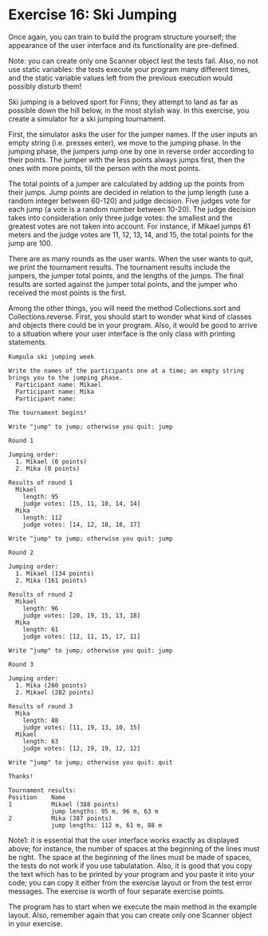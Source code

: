 # Exercise 16: Ski Jumping

Once again, you can train to build the program structure yourself; the appearance of the user interface and its functionality are pre-defined.

Note: you can create only one Scanner object lest the tests fail. Also, no not use static variables: the tests execute your program many different times, and the static variable values left from the previous execution would possibly disturb them!

Ski jumping is a beloved sport for Finns; they attempt to land as far as possible down the hill below, in the most stylish way. In this exercise, you create a simulator for a ski jumping tournament.

First, the simulator asks the user for the jumper names. If the user inputs an empty string (i.e. presses enter), we move to the jumping phase. In the jumping phase, the jumpers jump one by one in reverse order according to their points. The jumper with the less points always jumps first, then the ones with more points, till the person with the most points.

The total points of a jumper are calculated by adding up the points from their jumps. Jump points are decided in relation to the jump length (use a random integer between 60-120) and judge decision. Five judges vote for each jump (a vote is a random number between 10-20). The judge decision takes into consideration only three judge votes: the smallest and the greatest votes are not taken into account. For instance, if Mikael jumps 61 meters and the judge votes are 11, 12, 13, 14, and 15, the total points for the jump are 100.

There are as many rounds as the user wants. When the user wants to quit, we print the tournament results. The tournament results include the jumpers, the jumper total points, and the lengths of the jumps. The final results are sorted against the jumper total points, and the jumper who received the most points is the first.

Among the other things, you will need the method Collections.sort and Collections.reverse. First, you should start to wonder what kind of classes and objects there could be in your program. Also, it would be good to arrive to a situation where your user interface is the only class with printing statements.

```
Kumpula ski jumping week

Write the names of the participants one at a time; an empty string brings you to the jumping phase.
  Participant name: Mikael
  Participant name: Mika
  Participant name:

The tournament begins!

Write "jump" to jump; otherwise you quit: jump

Round 1

Jumping order:
  1. Mikael (0 points)
  2. Mika (0 points)

Results of round 1
  Mikael
    length: 95
    judge votes: [15, 11, 10, 14, 14]
  Mika
    length: 112
    judge votes: [14, 12, 18, 18, 17]

Write "jump" to jump; otherwise you quit: jump

Round 2

Jumping order:
  1. Mikael (134 points)
  2. Mika (161 points)

Results of round 2
  Mikael
    length: 96
    judge votes: [20, 19, 15, 13, 18]
  Mika
    length: 61
    judge votes: [12, 11, 15, 17, 11]

Write "jump" to jump; otherwise you quit: jump

Round 3

Jumping order:
  1. Mika (260 points)
  2. Mikael (282 points)

Results of round 3
  Mika
    length: 88
    judge votes: [11, 19, 13, 10, 15]
  Mikael
    length: 63
    judge votes: [12, 19, 19, 12, 12]

Write "jump" to jump; otherwise you quit: quit

Thanks!

Tournament results:
Position    Name
1           Mikael (388 points)
            jump lengths: 95 m, 96 m, 63 m
2           Mika (387 points)
            jump lengths: 112 m, 61 m, 88 m
```

Note1: it is essential that the user interface works exactly as displayed above; for instance, the number of spaces at the beginning of the lines must be right. The space at the beginning of the lines must be made of spaces, the tests do not work if you use tabulatation. Also, it is good that you copy the text which has to be printed by your program and you paste it into your code; you can copy it either from the exercise layout or from the test error messages. The exercise is worth of four separate exercise points.

The program has to start when we execute the main method in the example layout. Also, remember again that you can create only one Scanner object in your exercise.

